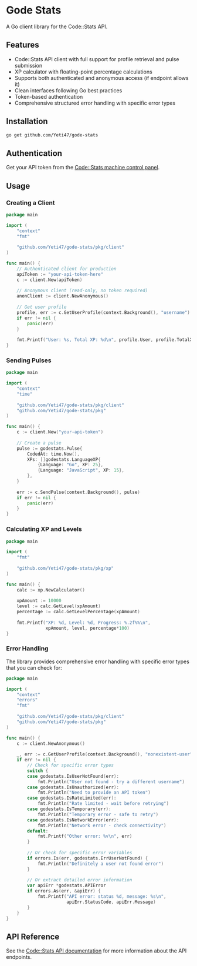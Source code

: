 # Gode Stats

A Go client library for the Code::Stats API.

## Features

- Code::Stats API client with full support for profile retrieval and pulse submission
- XP calculator with floating-point percentage calculations
- Supports both authenticated and anonymous access (if endpoint allows it)
- Clean interfaces following Go best practices
- Token-based authentication
- Comprehensive structured error handling with specific error types

## Installation

```bash
go get github.com/Yeti47/gode-stats
```

## Authentication

Get your API token from the [Code::Stats machine control panel](https://codestats.net/my/machines).

## Usage

### Creating a Client

```go
package main

import (
    "context"
    "fmt"
    
    "github.com/Yeti47/gode-stats/pkg/client"
)

func main() {
    // Authenticated client for production
    apiToken := "your-api-token-here"
    c := client.New(apiToken)
    
    // Anonymous client (read-only, no token required)
    anonClient := client.NewAnonymous()
    
    // Get user profile
    profile, err := c.GetUserProfile(context.Background(), "username")
    if err != nil {
        panic(err)
    }
    
    fmt.Printf("User: %s, Total XP: %d\n", profile.User, profile.TotalXP)
}
```

### Sending Pulses

```go
package main

import (
    "context"
    "time"
    
    "github.com/Yeti47/gode-stats/pkg/client"
    "github.com/Yeti47/gode-stats/pkg"
)

func main() {
    c := client.New("your-api-token")
    
    // Create a pulse
    pulse := godestats.Pulse{
        CodedAt: time.Now(),
        XPs: []godestats.LanguageXP{
            {Language: "Go", XP: 25},
            {Language: "JavaScript", XP: 15},
        },
    }
    
    err := c.SendPulse(context.Background(), pulse)
    if err != nil {
        panic(err)
    }
}
```

### Calculating XP and Levels

```go
package main

import (
    "fmt"
    
    "github.com/Yeti47/gode-stats/pkg/xp"
)

func main() {
    calc := xp.NewCalculator()
    
    xpAmount := 10000
    level := calc.GetLevel(xpAmount)
    percentage := calc.GetLevelPercentage(xpAmount)
    
    fmt.Printf("XP: %d, Level: %d, Progress: %.2f%%\n", 
               xpAmount, level, percentage*100)
}
```

### Error Handling

The library provides comprehensive error handling with specific error types that you can check for:

```go
package main

import (
    "context"
    "errors"
    "fmt"
    
    "github.com/Yeti47/gode-stats/pkg/client"
    "github.com/Yeti47/gode-stats/pkg"
)

func main() {
    c := client.NewAnonymous()
    
    _, err := c.GetUserProfile(context.Background(), "nonexistent-user")
    if err != nil {
        // Check for specific error types
        switch {
        case godestats.IsUserNotFound(err):
            fmt.Println("User not found - try a different username")
        case godestats.IsUnauthorized(err):
            fmt.Println("Need to provide an API token")
        case godestats.IsRateLimited(err):
            fmt.Println("Rate limited - wait before retrying")
        case godestats.IsTemporary(err):
            fmt.Println("Temporary error - safe to retry")
        case godestats.IsNetworkError(err):
            fmt.Println("Network error - check connectivity")
        default:
            fmt.Printf("Other error: %v\n", err)
        }
        
        // Or check for specific error variables
        if errors.Is(err, godestats.ErrUserNotFound) {
            fmt.Println("Definitely a user not found error")
        }
        
        // Or extract detailed error information
        var apiErr *godestats.APIError
        if errors.As(err, &apiErr) {
            fmt.Printf("API error: status %d, message: %s\n", 
                       apiErr.StatusCode, apiErr.Message)
        }
    }
}
```

## API Reference

See the [Code::Stats API documentation](https://codestats.net/api-docs) for more information about the API endpoints.
